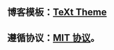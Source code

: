 ## 博客模板：[TeXt Theme](https://github.com/kitian616/jekyll-TeXt-theme)

## 遵循协议：[MIT 协议](https://github.com/kitian616/jekyll-TeXt-theme/blob/master/LICENSE)。